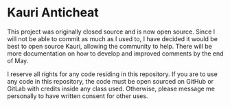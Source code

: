 # Kauri Anticheat

This project was originally closed source and is now open source. Since I will not be able to commit as much as I used to, I have decided it would be best to
open source Kauri, allowing the community to help. There will be more documentation on how to develop and improved comments by the end of May.

I reserve all rights for any code residing in this repository. If you are to use any code in this repository, the code must be open sourced on GitHub or GitLab with credits
inside any class used. Otherwise, please message me personally to have written consent for other uses.

